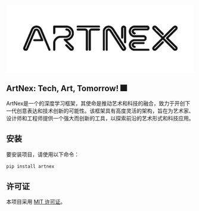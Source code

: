 <p align="center">
  <img src="ArtNex.png" alt="ArtNex" style="display:block; margin:auto; transform: scale(1.0);" />
</p>

## ArtNex: Tech, Art, Tomorrow! 🎆

ArtNex是一个的深度学习框架，其使命是推动艺术和科技的融合，致力于开创下一代创意表达和技术创新的可能性。该框架具有高度灵活的架构，旨在为艺术家、设计师和工程师提供一个强大而创新的工具，以探索前沿的艺术形式和科技应用。

## 安装

要安装项目，请使用以下命令：

```python
pip install artnex
```

## 许可证

本项目采用 [MIT 许可证](./LICENSE)。
